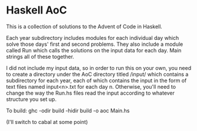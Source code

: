 # Haskell AoC

This is a collection of solutions to the Advent of Code in Haskell.

Each year subdirectory includes modules for each individual day which
solve those days' first and second problems. They also include a module 
called Run which calls the solutions on the input data for each day.
Main strings all of these together. 

I did not include my input data, so in order to run this on your own, 
you need to create a directory under the AoC directory titled /input/ 
which contains a subdirectory for each year, each of which contains the 
input in the form of text files named input\<n\>.txt for each day n. 
Otherwise, you'll need to change the way the Run.hs files read the input
according to whatever structure you set up.

To build: ghc -odir build -hidir build -o aoc Main.hs

(I'll switch to cabal at some point)

